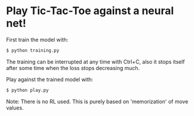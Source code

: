 # Play Tic-Tac-Toe against a neural net!

First train the model with:
```sh
$ python training.py
```

The training can be interrupted at any time with Ctrl+C, also it stops itself after some time when the loss stops decreasing much.

Play against the trained model with:
```sh
$ python play.py
```

Note: There is no RL used. This is purely based on 'memorization' of move values.
